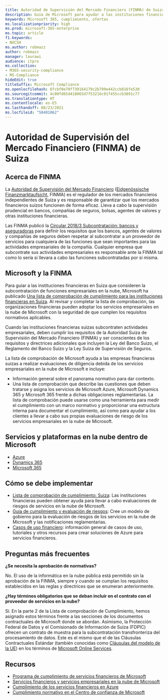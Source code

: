 ```yaml
---
title: Autoridad de Supervisión del Mercado Financiero (FINMA) de Suiza
description: Guía de Microsoft para ayudar a las instituciones financieras de Suiza con la adopción de la nube.
keywords: Microsoft 365, cumplimiento, ofertas
ms.localizationpriority: high
ms.prod: microsoft-365-enterprise
ms.topic: article
f1.keywords:
- NOCSH
ms.author: robmazz
author: robmazz
manager: laurawi
audience: itpro
ms.collection:
- M365-security-compliance
- MS-Compliance
hideEdit: true
titleSuffix: Microsoft Compliance
ms.openlocfilehash: 6fcbf0e70f739164179c2b799e442ccb816fe530
ms.sourcegitcommit: 4c00fd65d418065d7f53216c91f455ccb3891c77
ms.translationtype: HT
ms.contentlocale: es-ES
ms.lasthandoff: 08/23/2021
ms.locfileid: "58481062"
---
```

# <a name="financial-market-supervisory-authority-finma-switzerland"></a>Autoridad de Supervisión del Mercado Financiero (FINMA) de Suiza

## <a name="about-finma"></a>Acerca de FINMA

La [Autoridad de Supervisión del Mercado Financiero](https://www.finma.ch/en) ([Eidgenössische Finanzmarktaufsicht](https://www.finma.ch/de/), FINMA) es el regulador de los mercados financieros independientes de Suiza y es responsable de garantizar que los mercados financieros suizos funcionen de forma eficaz. Lleva a cabo la supervisión prudencial en bancos, compañías de seguros, bolsas, agentes de valores y otras instituciones financieras.

Las FINMA publicó la [Circular 2018/3 Subcontratación: bancos y aseguradoras](https://www.finma.ch/en/~/media/finma/dokumente/rundschreiben-archiv/2018/rs-18-03/finma-rs-2018-03---20170921.pdf?la=en) para definir los requisitos que los bancos, agentes de valores y compañías de seguros deben respetar al subcontratar a un proveedor de servicios para cualquiera de las funciones que sean importantes para las actividades empresariales de la compañía. Cualquier empresa que subcontrate sus actividades empresariales es responsable ante la FINMA tal como lo sería si llevara a cabo las funciones subcontratadas por sí misma.

## <a name="microsoft-and-finma"></a>Microsoft y la FINMA

Para guiar a las instituciones financieras en Suiza que consideren la subcontratación de funciones empresariales en la nube, Microsoft ha publicado [Una lista de comprobación de cumplimiento para las instituciones financieras en Suiza](https://servicetrust.microsoft.com/ViewPage/TrustDocumentsV3?command=Download&downloadType=Document&downloadId=343ee8d6-db99-4e03-903c-1c24c9ce893c&tab=7f51cb60-3d6c-11e9-b2af-7bb9f5d2d913&docTab=7f51cb60-3d6c-11e9-b2af-7bb9f5d2d913_Compliance_Guides). Al revisar y completar la lista de comprobación, las organizaciones financieras pueden adoptar los servicios empresariales en la nube de Microsoft con la seguridad de que cumplen los requisitos normativos aplicables.

Cuando las instituciones financieras suizas subcontraten actividades empresariales, deben cumplir los requisitos de la Autoridad Suiza de Supervisión del Mercado Financiero (FINMA) y ser conscientes de los requisitos y directrices adicionales que incluyen la Ley del Banco Suizo, el Reglamento del Banco Suizo y la Ley Suiza de Supervisión de Seguros.

La lista de comprobación de Microsoft ayuda a las empresas financieras suizas a realizar evaluaciones de diligencia debida de los servicios empresariales en la nube de Microsoft e incluye:

- Información general sobre el panorama normativo para dar contexto.
- Una lista de comprobación que describe las cuestiones que deben tratarse y asigna los servicios de Microsoft Azure, Microsoft Dynamics 365 y Microsoft 365 frente a dichas obligaciones reglamentarias. La lista de comprobación puede usarse como una herramienta para medir el cumplimiento con un marco normativo y proporcionar una estructura interna para documentar el cumplimiento, así como para ayudar a los clientes a llevar a cabo sus propias evaluaciones de riesgo de los servicios empresariales en la nube de Microsoft.

## <a name="microsoft-in-scope-cloud-platforms--services"></a>Servicios y plataformas en la nube dentro de Microsoft

- [Azure](https://aka.ms/AzureCompliance)
- [Dynamics 365](https://aka.ms/d365-compliance-list)
- [Microsoft 365](https://aka.ms/o365-compliance-framework)

## <a name="how-to-implement"></a>Cómo se debe implementar

- [Lista de comprobación de cumplimiento: Suiza](https://servicetrust.microsoft.com/ViewPage/TrustDocumentsV3?command=Download&downloadType=Document&downloadId=343ee8d6-db99-4e03-903c-1c24c9ce893c&tab=7f51cb60-3d6c-11e9-b2af-7bb9f5d2d913&docTab=7f51cb60-3d6c-11e9-b2af-7bb9f5d2d913_Compliance_Guides): Las instituciones financieras pueden obtener ayuda para llevar a cabo evaluaciones de riesgos de servicios en la nube de Microsoft.
- [Guía de cumplimiento y evaluación de riesgos](https://aka.ms/RiskGovernanceGuide): Cree un modelo de gobierno para la evaluación de riesgos de los servicios en la nube de Microsoft y las notificaciones reglamentarias.
- [Casos de uso financiero](/azure/industry/financial/): información general de casos de uso, tutoriales y otros recursos para crear soluciones de Azure para servicios financieros.

## <a name="frequently-asked-questions"></a>Preguntas más frecuentes

**¿Se necesita la aprobación de normativas?**

No. El uso de la informática en la nube pública está permitido sin la aprobación de la FINMA, siempre y cuando se cumplan los requisitos establecidos en las reglas y directrices que se enumeran anteriormente.

**¿Hay términos obligatorios que se deban incluir en el contrato con el proveedor de servicios en la nube?**

Sí. En la parte 2 de la Lista de comprobación de Cumplimiento, hemos asignado estos términos frente a las secciones de los documentos contractuales de Microsoft donde se abordan. Asimismo, la Protección Federal de Datos y el Comisionado de Información de Suiza (FDPIC) ofrecen un contrato de muestra para la subcontratación transfronteriza del procesamiento de datos. Este es el mismo que el de las Cláusulas Contractuales Estándar (también conocidas como [Cláusulas del modelo de la UE](offering-EU-Model-Clauses.md)) en los términos de [Microsoft Online Services](https://aka.ms/Online-Services-Terms).

## <a name="resources"></a>Recursos

- [Programa de cumplimiento de servicios financieros de Microsoft](https://aka.ms/FSCP-Print)
- [Servicios financieros y servicios empresariales en la nube de Microsoft](https://servicetrust.microsoft.com/viewpage/financialservicesoverview)
- [Cumplimiento de los servicios financieros en Azure](https://azure.microsoft.com/resources/videos/azurecon-2015-financial-services-compliance-in-azure/)
- [Cumplimiento normativo en el Centro de confianza de Microsoft](https://www.microsoft.com/trust-center/compliance/compliance-overview)
